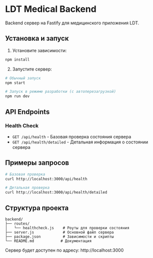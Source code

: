 # LDT Medical Backend

Backend сервер на Fastify для медицинского приложения LDT.

## Установка и запуск

1. Установите зависимости:
```bash
npm install
```

2. Запустите сервер:
```bash
# Обычный запуск
npm start

# Запуск в режиме разработки (с автоперезагрузкой)
npm run dev
```

## API Endpoints

### Health Check

- `GET /api/health` - Базовая проверка состояния сервера
- `GET /api/health/detailed` - Детальная информация о состоянии сервера

## Примеры запросов

```bash
# Базовая проверка
curl http://localhost:3000/api/health

# Детальная проверка
curl http://localhost:3000/api/health/detailed
```

## Структура проекта

```
backend/
├── routes/
│   └── healthcheck.js    # Роуты для проверки состояния
├── server.js             # Основной файл сервера
├── package.json          # Зависимости и скрипты
└── README.md            # Документация
```

Сервер будет доступен по адресу: http://localhost:3000
